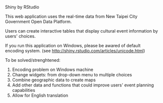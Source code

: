 Shiny by RStudio

This web application uses the real-time data from New Taipei City Government Open Data Platform. 

Users can create interactive tables that display cultural event information by users' choices.

If you run this application on Windows, please be awared of default encoding system. (see http://shiny.rstudio.com/articles/unicode.html) 

To be solved/strenghtened:

1. Encoding problem on Windows machine  
2. Change widgets: from drop-down menu to multiple choices
3. Combine geographic data to create maps  
4. Add other data and functions that could improve users' event planning  capabilities  
5. Allow for English translation
